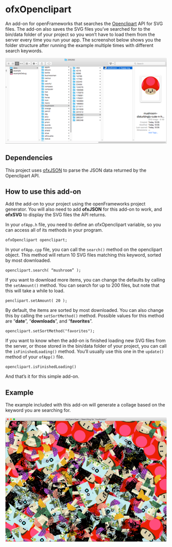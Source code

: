 # ofxOpenclipart

An add-on for openFrameworks that searches the [Openclipart](https://openclipart.org/) API for SVG files. The add-on also saves the SVG files you’ve searched for to the bin/data folder of your project so you won’t have to load them from the server every time you run your app. The screenshot below shows you the folder structure after running the example multiple times with different search keywords.

![Cached SVG files in the bin/data folder.](https://github.com/vormplus/ofxOpenclipart/blob/master/images/openclipart-folder-structure.png)

## Dependencies

This project uses [ofxJSON](https://github.com/jeffcrouse/ofxJSON) to parse the JSON data returned by the Openclipart API.

## How to use this add-on

Add the add-on to your project using the openFrameworks project generator. You will also need to add **ofxJSON** for this add-on to work, and **ofxSVG** to display the SVG files the API returns.

In your `ofApp.h` file, you need to define an ofxOpenclipart variable, so you can access all of its methods in your program.

	ofxOpenclipart openclipart;

In your `ofApp.cpp` file, you can call the `search()` method on the openclipart object. This method will return 10 SVG files matching this keyword, sorted by most downloaded.

	openclipart.search( “mushroom” );

If you want to download more items, you can change the defaults by calling the `setAmount()` method. You can search for up to 200 files, but note that this will take a while to load.

	penclipart.setAmount( 20 );

By default, the items are sorted by most downloaded. You can also change this by calling the `setSortMethod()` method. Possible values for this method are “**date**”, “**downloads**”, and “**favorites**”.

	openclipart.setSortMethod("favorites");

If you want to know when the add-on is finished loading new SVG files from the server, or those stored in the bin/data folder of your project, you can call the `isFinishedLoading()` method. You’ll usually use this one in the `update()` method of your `ofApp()` file.

	openclipart.isFinishedLoading()

And that’s it for this simple add-on.

## Example

The example included with this add-on will generate a collage based on the keyword you are searching for.

![A mushroom collage.](https://github.com/vormplus/ofxOpenclipart/blob/master/images/openclipart-mushroom-example.png)